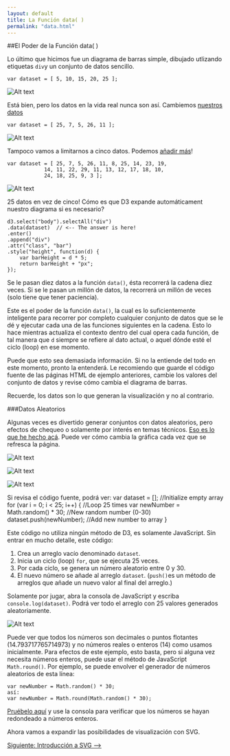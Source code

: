 ```yaml
---
layout: default
title: La Función data( )
permalink: "data.html"
---
```

##El Poder de la Función data( )

Lo último que hicimos fue un diagrama de barras simple, dibujado utlizando etiquetas `div`y un conjunto de datos sencillo.

    var dataset = [ 5, 10, 15, 20, 25 ];
    
![Alt text]({{site.url}}/images/barra2.png) 

Está bien, pero los datos en la vida real nunca son así. Cambiemos [nuestros datos](http://alignedleft.com/content/03-tutorials/01-d3/90-the-power-of-data/2.html)

    var dataset = [ 25, 7, 5, 26, 11 ];

![Alt text]({{site.url}}/images/barras4.png)
    
Tampoco vamos a limitarnos a cinco datos. Podemos [añadir más](http://alignedleft.com/content/03-tutorials/01-d3/90-the-power-of-data/3.html)!

    var dataset = [ 25, 7, 5, 26, 11, 8, 25, 14, 23, 19,
                14, 11, 22, 29, 11, 13, 12, 17, 18, 10,
                24, 18, 25, 9, 3 ];
 

![Alt text]({{site.url}}/images/barras5.png)

25 datos en vez de cinco! Cómo es que D3 expande automáticament nuestro diagrama si es necesario?

    d3.select("body").selectAll("div")
    .data(dataset)  // <-- The answer is here!
    .enter()
    .append("div")
    .attr("class", "bar")
    .style("height", function(d) {
        var barHeight = d * 5;
        return barHeight + "px";
    });

Se le pasan diez datos a la función `data()`, ésta recorrerá la cadena diez veces. Si se le pasan un millón de datos, la recorrerá un millón de veces (solo tiene que tener paciencia).

Este es el poder de la función `data()`, la cual es lo suficientemente inteligente para recorrer por completo cualquier conjunto de datos que se le dé y ejecutar cada una de las funciones siguientes en la cadena. Esto lo hace mientras actualiza el contexto dentro del cual opera cada función, de tal manera que `d` siempre se refiere al dato actual, o aquel dónde esté el ciclo (loop) en ese momento.

Puede que esto sea demasiada información. Si no la entiende del todo en este momento, pronto la entenderá. Le recomiendo que guarde el código fuente de las páginas HTML de ejemplo anteriores, cambie los valores del conjunto de datos y revise cómo cambia el diagrama de barras.

Recuerde, los datos son lo que generan la visualización y no al contrario.

###Datos Aleatorios

Algunas veces es divertido generar conjuntos con datos aleatorios, pero efectos de chequeo o solamente por interés en temas técnicos. [Eso es lo que he hecho acá](http://alignedleft.com/content/03-tutorials/01-d3/90-the-power-of-data/4.html). Puede ver cómo cambia la gráfica cada vez que se refresca la página.

![Alt text]({{site.url}}/images/barras6.png)

![Alt text]({{site.url}}/images/barras7.png)

![Alt text]({{site.url}}/images/barras8.png)

Si revisa el código fuente, podrá ver:
    var dataset = [];                        //Initialize empty array
    for (var i = 0; i < 25; i++) {           //Loop 25 times
        var newNumber = Math.random() * 30;  //New random number (0-30)
        dataset.push(newNumber);             //Add new number to array
        }

Este código no utiliza ningún método de D3, es solamente JavaScript. Sin entrar en mucho detalle, este código:

1. Crea un arreglo vacío denominado `dataset`.
2. Inicia un ciclo (loop) `for`, que se ejecuta 25 veces.
3. Por cada ciclo, se genera un número aleatorio entre 0 y 30.
4. El nuevo número se añade al arreglo `dataset`. (`push()`es un método de arreglos que añade un nuevo valor al final del arreglo.)

Solamente por jugar, abra la consola de JavaScript y escriba `console.log(dataset)`. Podrá ver todo el arreglo con 25 valores generados aleatoriamente.

![Alt text]({{site.url}}/images/random.png)

Puede ver que todos los números son decimales o puntos flotantes (14.793717765714973) y no números reales o enteros (14) como usamos inicialmente. Para efectos de este ejemplo, esto basta, pero si alguna vez necesita números enteros, puede usar el método de JavaScript `Math.round()`. Por ejemplo, se puede envolver el generador de números aleatorios de esta línea:

    var newNumber = Math.random() * 30;
    así:
    var newNumber = Math.round(Math.random() * 30);
    
[Pruébelo aquí](http://alignedleft.com/content/03-tutorials/01-d3/90-the-power-of-data/5.html) y use la consola para verificar que los números se hayan redondeado a números enteros.

Ahora vamos a expandir las posibilidades de visualización con SVG.



[Siguiente: Introducción a SVG -->]({{site.url}}/intro-svg.html)
